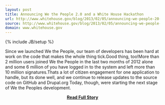 ```yaml
---
layout: post
title: Announcing We the People 2.0 and a White House Hackathon
url: http://www.whitehouse.gov/blog/2013/02/05/announcing-we-people-20-and-white-house-hackathon
source: http://www.whitehouse.gov/blog/2013/02/05/announcing-we-people-20-and-white-house-hackathon
domain: www.whitehouse.gov
---
```

{% include JB/setup %}<p>Since we launched We the People, our team of developers has been hard at work on the code that makes the whole thing tick.Good thing, too!More than 2 million users joined We the People in the last two months of 2012 alone and some 6 million of you have logged in to the system and left more than 10 million signatures.Thats a lot of citizen engagement for one application to handle, but its done well, and we continue to release updates to the source code on GitHub and Drupal.org
 Today, though, were starting the next stage of We the Peoples development.</p>
<center><p><a href="http://www.whitehouse.gov/blog/2013/02/05/announcing-we-people-20-and-white-house-hackathon" style='padding:25px; font-sze:18px; font-weight: bold;'>Read Full Story</a></p></center>
